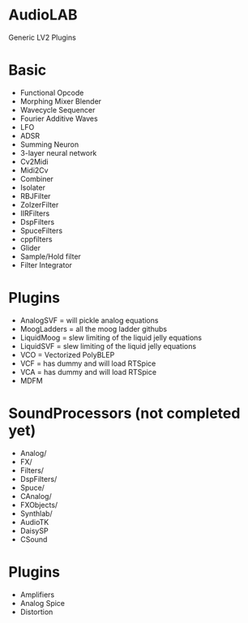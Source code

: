 # AudioLAB
 Generic LV2 Plugins

# Basic
* Functional Opcode
* Morphing Mixer Blender
* Wavecycle Sequencer
* Fourier Additive Waves
* LFO
* ADSR
* Summing Neuron
* 3-layer neural network
* Cv2Midi
* Midi2Cv
* Combiner
* Isolater
* RBJFilter
* ZolzerFilter
* IIRFilters
* DspFilters
* SpuceFilters
* cppfilters
* Glider
* Sample/Hold filter
* Filter Integrator
 
# Plugins
* AnalogSVF   = will pickle analog equations
* MoogLadders = all the moog ladder githubs
* LiquidMoog = slew limiting of the liquid jelly equations
* LiquidSVF  = slew limiting of the liquid jelly equations
* VCO = Vectorized PolyBLEP
* VCF = has dummy and will load RTSpice
* VCA = has dummy and will load RTSpice
* MDFM

# SoundProcessors (not completed yet)
* Analog/
* FX/
* Filters/
* DspFilters/
* Spuce/
* CAnalog/
* FXObjects/
* Synthlab/
* AudioTK
* DaisySP
* CSound

# Plugins
* Amplifiers
* Analog Spice
* Distortion 
